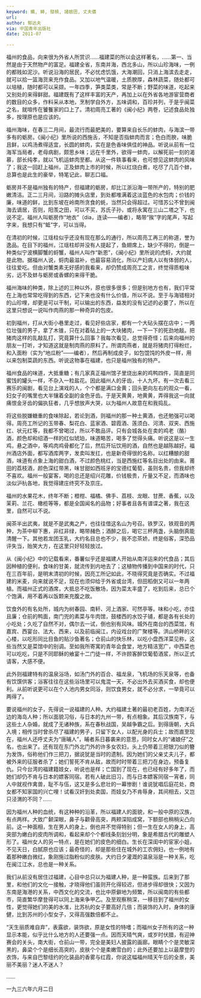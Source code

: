 ```yaml
---
keyword: 蠣, 蟳, 發槓, 諸娘囝, 丈夫儂
url: 
author: 郁达夫
via: 中国青年出版社
date: 2011-07

---
```


福州的食品，向来很为外省人所赏识……福建菜的所以会这样著名，……第一、当然是由于天然物产的富足。福建全省，东南并海，西北多山，所以山珍海味，一例的都贱如泥沙。听说沿海的居民，不必忧虑饥饿，大海潮回，只消上海滨去走走，就可以拾一篮海货来充作食品。又加以地气温暖，土质腴厚，森林蔬菜，随处都可以培植，随时都可以采撷。一年四季，笋类菜类，常是不断；野菜的味道，吃起来又别处的来得鲜甜。福建既有了这样丰富的天产，再加上以在外省各地游宦营商者的数目的众多，作料采从本地，烹制学自外方，五味调和，百珍并列，于是乎闽菜之名，就喧传在饕餮家的口上了。清初周亮工著的《闽小纪》两卷，记述食品处独多，按理原也是应该的。

福州海味，在春三二月间，最流行而最肥美的，要算来自长乐的蚌肉，与海滨一带多有的蛎房。《闽小纪》里所说的西施舌，不知是否指蚌肉而言；色白而腴，味脆且鲜，以鸡汤煮得适宜，长圆的蚌肉，实在是色香味俱佳的神品。听说从前有一位海军当局者，老母病剧，颇思乡味；远在千里外，欲得一蚌肉，以解死前一刻的渴慕，部长纯孝，就以飞机运蚌肉至都。从这一件轶事看来，也可想见这蚌肉的风味了；我这一回赶上福州，正及蚌肉上市的时候，所以红烧白煮，吃尽了几百个蚌，总算也是此生的豪举，特笔记此，聊志口福。

蛎房并不是福州独有的特产，但福建的蛎房，却比江浙沿海一带所产的，特别的肥嫩清洁。正二三月间，沿路的摊头店里，到处都堆满着这淡蓝色的水包肉；价钱的廉，味道的鲜，比到东坡在岭南所贪食的蚝，当然只会得超过。可惜苏公不曾到闽海去谪居，否则，阳羡之田，可以不买，苏氏子孙，或将永寓在三山二塔之下，也说不定。福州人叫蛎房作“地衣”（dia，连读——编者），略带“挨”字的尾声，写起字来，我想只有“蚳”字，可以当得。

在清初的时候，江瑶柱似乎还没有现在那么的通行，所以周亮工再三的称道，誉为逸品。在目下的福州，江瑶柱却并没有人提起了，鱼翅席上，缺少不得的，倒是一种类似宁波横脚蟹的蛶蟹，福州人叫作“新恩”，《闽小纪》里所说的虎蛶，大约就是此物。据福州人说，蛶肉最滋补，也最容易消化，所以产妇病人以有体弱的人，往往爱吃。但由对蟹类素无好感的我看来，却仍赞成周亮工之言，终觉得质粗味劣，远不及蚌与蛎房或香螺的来得干脆。

福州海味的种类，除上述的三种以外，原也很多很多；但是别地方也有，我们平常在上海也常常吃得到的东西，记下来也没有什么价值，所以不说。至于与海错相对的山珍哩，却更是可以干制，可以输出的东西，益发的没有记述的必要了，所以在这里只想说一说叫作肉燕的那一种奇异的包皮。

初到福州，打从大街小巷里走过，看见好些店家，都有一个大砧头摆在店中；一两位壮强的男子，拿了木锥，只在对着砧上的一大块猪肉，一下一下的死劲地敲。把猪肉这样的乱敲乱打，究竟算什么回事？我每次看见，总觉得奇怪；后来向福州的朋友一打听，才知道这就是制肉燕的原料了。所谓肉燕者，就是将猪肉打得粉烂，和入面粉（实为“地瓜粉”——编者），然后再制成皮子，如包馄饨的外皮一样，用以来包制菜蔬的东西。听说这物事在福建，也只是福州独有的特产。

福州食品的味道，大抵重糖；有几家真正福州馆子里烧出来的鸡鸭四件，简直是同蜜饯的罐头一样，不杂入一粒盐花。因此福州人的牙齿，十人九坏。有一次去看三赛乐的闽剧，看见台上演戏的人，个个都是满口金黄；回头更向左右的观众一看，妇女子的嘴里也大半镶着全副的金色牙齿。于是天黄黄，地黄黄，弄得我这一向就痛恨金牙齿的偏执狂者，几乎想放声大哭，以为福州人故意在和我捣乱。

将这些脱嫌糖重的食味除起，若论到酒，则福州的那一种土黄酒，也还勉强可以喝得。周亮工所记的玉带春、梨花白、蓝家酒、碧霞酒、莲须白、河清、双夹、西施红、状元红等，我都不曾喝过，所以不敢品评。只有会城各处在卖的鸡老（酪）酒，颜色却和绍酒一样的红似琥珀，味道略苦，喝多了觉得头痛。听说这是以一生鸡，悬之酒中，等鸡肉鸡骨都化了后，然后开坛饮用的酒，自然也是越陈越好。福州酒店外面，都写酒库两字，发卖叫发扛，也是新奇得很的名称。以红糟酿的甜酒，味道有点象上海的甜白酒，不过颜色桃红，当是西施红等名目出处的由来。莆田的荔枝酒，颜色深红带黑，味甘甜如西班牙的宝德红葡萄，虽则名贵，但我却终不喜欢。福州一般宴客，喝的总还是绍兴花雕，价钱极贵，斤量又不足，而酒味也淡似沪杭各地，我觉得建庄终究不及京庄。

福州的水果花木，终年不断；橙柑、福橘、佛手、荔枝、龙眼、甘蔗、香蕉，以及茉莉、兰花、橄榄等等，都是全国闻名的品物；好事者且各有谱谍之著，我在这里，自然可以不说。

闽茶半出武夷，就是不是武夷之产，也往往借这名山为号召。铁罗汉，铁观音的两种，为茶中柳下惠，非红非绿，略带赭色；酒醉之后，喝它三杯两盏，头脑倒真能清醒一下。其他若龙团玉乳，大约名目总也不少，我不恋茶娇，终是俗客，深恐品评失当，贻笑大方，在这里只好轻轻放过。

从《闽小纪》中的记载看来，番薯似乎还是福建人开始从南洋运来的代食品；其后因种植的便利，食味的甘美，就流传到内地去了；这植物传播到中国来的时代，只在三百年前，是明末清初的时候，因亮工所记如此，不晓得究竟是否确实。不过福建的米麦，向来就说不足，现在也须仰给于外省或台湾，但田稻倒又可以一年两植。而福州正式的酒席，大抵总不吃饭散场，因为菜太丰盛了，吃到后来，总已个个饱满，用不着再以饭颗来充腹之故。

饮食外的有名处所，城内为树春园、南轩、河上酒家、可然亭等。味和小吃，亦佳且廉；仓前的鸭面，南门兜的素菜与牛肉馆，鼓楼西的水饺子铺，都是各有长处的小吃处；久吃了自然不对，偶尔去一试，倒也别有风味。城外在南台的西菜馆，有嘉宾、西宴台、法大、西来，以及前临闽江，内设戏台的广聚楼等。洪山桥畔的义心楼，以吃形同比目鱼的贴沙鱼著名；仓前山的快乐林，以吃小盘西洋菜见称，这些当然又是菜馆中的别调。至如我所寄寓的青年会食堂，地方精洁宽广，中西菜也可以吃吃，只是不同耶稣的飨宴十二门徒一样，不许顾客醉饮葡萄酒浆，所以正式请客，大感不便。

此外则福建特有的温泉浴场，如汤门外的百合、福龙泉，飞机场的乐天泉等，也备有饮馔供客；浴客往往在这些浴场里可以鬼混一天，不必出外去买酒买食，却也便利。从前听说更可以在个人池内男女同浴，则饮食男女，就不必分求，一举竟可以两得了。

要说福州的女子，先得说一说福建的人种。大约福建土著的最初老百姓，为南洋近边的海岛人种；所以面貌习俗，与日本的九州一带，有点相象。其后汉族南下，与这些土人杂婚，就成了无诸种族，系在春秋战国，吴越争霸之后。到得唐朝，大兵入境；相传当时曾杀尽了福建的男子，只留下女人，以配光身的兵士；故而直至现在，福州人还呼丈夫为“唐晡人”，晡者系日暮袭来的意思，同时女人的“诸娘仔”之名，也出来了。还有现在东门外北门外的许多女农妇，头上仍带着三把银刀似的簪为发饰，俗称他们作三把刀，据说犹是当时的遗制。因为她们的父亲丈夫儿子，都被外来的征服者杀了；她们誓死不肯从敌，故而时时带着三把刀在身边，预备复仇。只今台湾的福建籍妓女，听说也是样；亡国到了现在，也已经有好多年了，而她们却仍不肯与日本的嫖客同宿。若有人破此旧习，而与日本嫖客同宿一宵者，同人中就视作禽兽，耻不与伍，这又是多么悲壮的一幕惨剧！谁说犹唱后庭花处，商女都不知家国的兴亡哩！试看汉奸到处卖国，而妓女乃不肯辱身，其间相去，又岂只泾渭的不同？……

因为福州人种的血统，有这种种的沿革，所以福建人的面貌，和一般中原的汉族，有点两样。大致广颡深眼，鼻子与颧骨高突，两颊深陷成窝，下额部也稍稍尖凸向前。这一种面相，生在男人的身上，倒也并不觉得特别；但一生在女人的身上，高突部为嫩白的皮肉所调和，看起来却个个都线条刻划分明，象是希腊古代的雕塑人形了。福州女人的另一特点，是在她们的皮色的细白。生长在深闺中的宦家小姐，不见天日，白腻原也应该；最奇怪的，却是那些住在城外的工农佣妇，也一例地有着那种嫩白微红，象刚施过脂粉似的皮肤。大约日夕灌溉的温泉浴是一种关系，吃在闽江江水，总也是一种关系。

我们从前没有居住过福建，心目中总只以为福建人种，是一种蛮族。后来到了那里，和他们的文化一接触，才晓得他们虽则开化得较迟，但进步得却很快；又因为东南是海港的关系，中西文化的交流，也比中原僻地为频繁，所以闽南的有些都市，简直繁华摩登得可以同上海来争甲乙。及至观察稍深，一移目到了福州的女性，更觉得她们的美的水准，比苏杭的女子要高好几倍；而装饰的入时，身体的康健，比到苏州的小型女子，又得高强数倍都不止。

“天生丽质难自弃”，表露欲，装饰欲，原是女性的特嗜；而福州女子所有的这一种显示本能，似乎比什么地方的人还要强一点。因而天晴气爽，或岁时伏腊，有迎神赛会的关头，南大街，仓前山一带，完全是美妇人披露的画廊。眼睛个个是灵敏深黑的，鼻梁个个是细长高突的，皮肤个个是柔嫩雪白的；此外还要加上以最摩登的衣饰，与来自巴黎纽约的化装品的香雾与红霞，你说这幅福州晴天午后的全景，美丽不美丽？迷人不迷人？

……

一九三六年六月二日
